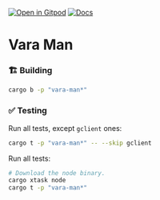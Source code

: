 [![Open in Gitpod](https://img.shields.io/badge/Open_in-Gitpod-white?logo=gitpod)](https://gitpod.io/#FOLDER=vara-man/https://github.com/gear-foundation/dapps)
[![Docs](https://img.shields.io/github/actions/workflow/status/gear-foundation/dapps/contracts.yml?logo=rust&label=docs)](https://dapps.gear.rs/vara_man_io)

# Vara Man

### 🏗️ Building

```sh
cargo b -p "vara-man*"
```

### ✅ Testing

Run all tests, except `gclient` ones:
```sh
cargo t -p "vara-man*" -- --skip gclient
```

Run all tests:
```sh
# Download the node binary.
cargo xtask node
cargo t -p "vara-man*"
```

